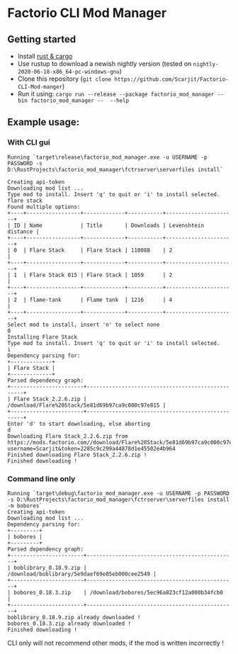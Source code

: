 # Factorio CLI Mod Manager

## Getting started
 - Install [rust & cargo](https://www.rust-lang.org/learn/get-started)
 - Use rustup to download a newish nightly version (tested on ``nightly-2020-06-18-x86_64-pc-windows-gnu``)
 - Clone this repository (``git clone https://github.com/Scarjit/Factorio-CLI-Mod-manger``)
 - Run it using: ``cargo run --release --package factorio_mod_manager --bin factorio_mod_manager --  --help``
 
## Example usage:

### With CLI gui
 ```
Running `target\release\factorio_mod_manager.exe -u USERNAME -p PASSWORD -s D:\RustProjects\factorio_mod_manager\fctrserver\serverfiles install`

Creating api-token
Downloading mod list ...
Type mod to install. Insert 'q' to quit or 'i' to install selected.
flare stack
Found multiple options:
+----+-----------------+-------------+-----------+----------------------+
| ID | Name            | Title       | Downloads | Levenshtein distance |
+----+-----------------+-------------+-----------+----------------------+
| 0  | Flare Stack     | Flare Stack | 110088    | 2                    |
+----+-----------------+-------------+-----------+----------------------+
| 1  | Flare Stack 015 | Flare Stack | 1059      | 2                    |
+----+-----------------+-------------+-----------+----------------------+
| 2  | flame-tank      | Flame tank  | 1216      | 4                    |
+----+-----------------+-------------+-----------+----------------------+
Select mod to install, insert 'n' to select none
0
Installing Flare Stack
Type mod to install. Insert 'q' to quit or 'i' to install selected.
i
Dependency parsing for: 
+-------------+
| Flare Stack |
+-------------+
Parsed dependency graph:
+-----------------------+--------------------------------------------------+
| Flare Stack_2.2.6.zip | /download/Flare%20Stack/5e81d69b97ca9c000c97e815 |
+-----------------------+--------------------------------------------------+
Enter 'd' to start downloading, else aborting
d
Downloading Flare Stack_2.2.6.zip from https://mods.factorio.com//download/Flare%20Stack/5e81d69b97ca9c000c97e815?username=Scarjit&token=2285c9c299a44878d1e45502e4b964
Finished downloading Flare Stack_2.2.6.zip !
Finished downloading !
```

### Command line only
```
Running `target\debug\factorio_mod_manager.exe -u USERNAME -p PASSWORD -s D:\RustProjects\factorio_mod_manager\fctrserver\serverfiles install -m bobores`
Creating api-token
Downloading mod list ...
Dependency parsing for: 
+---------+
| bobores |
+---------+
Parsed dependency graph:
+-----------------------+-----------------------------------------------+
| boblibrary_0.18.9.zip | /download/boblibrary/5e9daef69e85eb000cee2549 |
+-----------------------+-----------------------------------------------+
| bobores_0.18.3.zip    | /download/bobores/5ec96a823cf12a000b34fcb0    |
+-----------------------+-----------------------------------------------+
boblibrary_0.18.9.zip already downloaded !
bobores_0.18.3.zip already downloaded !
Finished downloading !
```

CLI only will not recommend other mods, if the mod is written incorrectly !